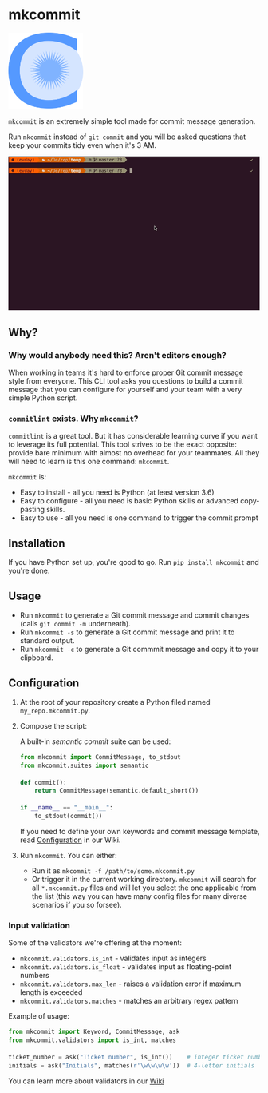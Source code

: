 # mkcommit

<img src="static/logo.png" width="150">

`mkcommit` is an extremely simple tool made for commit message generation.

Run `mkcommit` instead of `git commit` and you will be asked questions that keep your commits tidy even when it's 3 AM.

![mkcommit gif](static/mkcommit.gif)

## Why?

### Why would anybody need this? Aren't editors enough?

When working in teams it's hard to enforce proper Git commit message style from everyone. This CLI tool asks you questions to build a commit message that you can configure for yourself and your team with a very simple Python script.

### `commitlint` exists. Why `mkcommit`?

`commitlint` is a great tool. But it has considerable learning curve if you want to leverage its full potential. This tool strives to be the exact opposite: provide bare minimum with almost no overhead for your teammates. All they will need to learn is this one command: `mkcommit`.

`mkcommit` is:

- Easy to install - all you need is Python (at least version 3.6)
- Easy to configure - all you need is basic Python skills or advanced copy-pasting skills.
- Easy to use - all you need is one command to trigger the commit prompt

## Installation

If you have Python set up, you're good to go. Run `pip install mkcommit` and you're done.

## Usage

- Run `mkcommit` to generate a Git commit message and commit changes (calls `git commit -m` underneath).
- Run `mkcommit -s` to generate a Git commit message and print it to standard output.
- Run `mkcommit -c` to generate a Git commmit message and copy it to your clipboard.

## Configuration

1. At the root of your repository create a Python filed named `my_repo.mkcommit.py`.
2. Compose the script:

    A built-in _semantic commit_ suite can be used:

    ```python
    from mkcommit import CommitMessage, to_stdout
    from mkcommit.suites import semantic

    def commit():
        return CommitMessage(semantic.default_short())

    if __name__ == "__main__":
        to_stdout(commit())
    ```

    If you need to define your own keywords and commit message template, read [Configuration](https://github.com/kjczarne/mkcommit/wiki/Configuration) in our Wiki.
3. Run `mkcommit`. You can either:
    - Run it as `mkcommit -f /path/to/some.mkcommit.py`
    - Or trigger it in the current working directory. `mkcommit` will search for all `*.mkcommit.py` files and will let you select the one applicable from the list (this way you can have many config files for many diverse scenarios if you so forsee).

### Input validation

Some of the validators we're offering at the moment:

- `mkcommit.validators.is_int` - validates input as integers
- `mkcommit.validators.is_float` - validates input as floating-point numbers
- `mkcommit.validators.max_len` - raises a validation error if maximum length is exceeded
- `mkcommit.validators.matches` - matches an arbitrary regex pattern

Example of usage:

```python
from mkcommit import Keyword, CommitMessage, ask
from mkcommit.validators import is_int, matches

ticket_number = ask("Ticket number", is_int())    # integer ticket number
initials = ask("Initials", matches(r'\w\w\w\w'))  # 4-letter initials
```

You can learn more about validators in our [Wiki](https://github.com/kjczarne/mkcommit.wiki.git)
